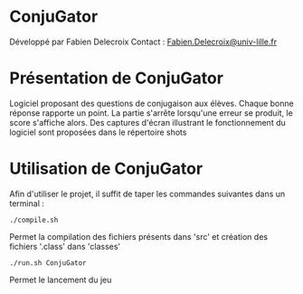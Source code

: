 ConjuGator
===========

Développé par Fabien Delecroix
Contact : Fabien.Delecroix@univ-lille.fr

# Présentation de ConjuGator

Logiciel proposant des questions de conjugaison aux élèves. Chaque bonne réponse rapporte un point. La partie s'arrête lorsqu'une erreur se produit, le score s'affiche alors.
Des captures d'écran illustrant le fonctionnement du logiciel sont proposées dans le répertoire shots


# Utilisation de ConjuGator

Afin d'utiliser le projet, il suffit de taper les commandes suivantes dans un terminal :

```
./compile.sh
```
Permet la compilation des fichiers présents dans 'src' et création des fichiers '.class' dans 'classes'

```
./run.sh ConjuGator
```
Permet le lancement du jeu
